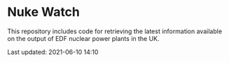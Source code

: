 # Nuke Watch

This repository includes code for retrieving the latest information available on the output of EDF nuclear power plants in the UK.

Last updated: 2021-06-10 14:10